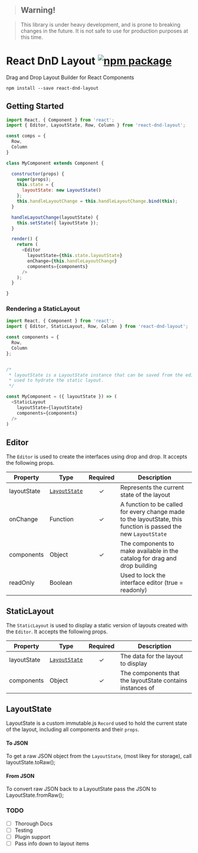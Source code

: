 >## Warning!

>This library is under heavy development, and is prone to breaking changes in the future. It is not safe to use for production purposes at this time.

# React DnD Layout [![npm package](https://img.shields.io/npm/v/react-dnd-layout.svg?style=flat-square)](https://www.npmjs.org/package/react-dnd-layout)

Drag and Drop Layout Builder for React Components
```
npm install --save react-dnd-layout
```

## Getting Started
```js
import React, { Component } from 'react';
import { Editor, LayoutState, Row, Column } from 'react-dnd-layout';

const comps = {
  Row,
  Column
}

class MyComponent extends Component {

  constructor(props) {
    super(props);
    this.state = {
      layoutState: new LayoutState()
    };
    this.handleLayoutChange = this.handleLayoutChange.bind(this);
  }

  handleLayoutChange(layoutState) {
    this.setState({ layoutState });
  }

  render() {
    return (
      <Editor
        layoutState={this.state.layoutState}
        onChange={this.handleLayoutChange}
        components={components}
      />
    );
  }

}
```

### Rendering a StaticLayout

```js
import React, { Component } from 'react';
import { Editor, StaticLayout, Row, Column } from 'react-dnd-layout';

const components = {
  Row,
  Column
};


/*
 * layoutState is a LayoutState instance that can be saved from the editor and
 * used to hydrate the static layout.
 */

const MyComponent = ({ layoutState }) => (
  <StaticLayout
    layoutState={layoutState}
    components={components}
  />
)
```

## Editor
The `Editor` is used to create the interfaces using drop and drop. It accepts the following props.

|Property|Type|Required|Description|
|-----|-----|:---:|-------|
|layoutState|[`LayoutState`](#layoutstate)|✓|Represents the current state of the layout|
|onChange|Function|✓|A function to be called for every change made to the layoutState, this function is passed the new `LayoutState`|
|components|Object|✓|The components to make available in the catalog for drag and drop building|
|readOnly|Boolean||Used to lock the interface editor (true = readonly)|

## StaticLayout
The `StaticLayout` is used to display a static version of layouts created with the `Editor`. It accepts the following props.

|Property|Type|Required|Description|
|-----|-----|:---:|-------|
|layoutState|[`LayoutState`](#layoutstate)|✓|The data for the layout to display|
|components|Object|✓|The components that the layoutState contains instances of|

## LayoutState
LayoutState is a custom immutable.js `Record` used to hold the current state of the layout, including all components and their `props`.

#### To JSON
To get a raw JSON object from the `LayoutState`, (most likey for storage), call layoutState.toRaw();

#### From JSON
To convert raw JSON back to a LayoutState pass the JSON to LayoutState.fromRaw();

### TODO

- [ ] Thorough Docs
- [ ] Testing
- [ ] Plugin support
- [ ] Pass info down to layout items